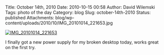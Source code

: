 Title: October 14th, 2010
Date: 2010-10-15 00:58
Author: David Wilemski
Tags: photo of the day
Category: blog
Slug: october-14th-2010
Status: published
Attachments: blog/wp-content/uploads/2010/10/IMG_20101014_221653.jpg

[![](http://oromis.davidwilemski.com/blog/wp-content/uploads/2010/10/IMG_20101014_221653-300x225.jpg
"IMG_20101014_221653")](http://oromis.davidwilemski.com/blog/wp-content/uploads/2010/10/IMG_20101014_221653.jpg)

I finally got a new power supply for my broken desktop today, works
great on the first try.
